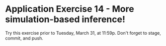 # Application Exercise 14 - More simulation-based inference!

Try this exercise prior to Tuesday, March 31, at 11:59p. Don't forget to stage, commit, and push.
